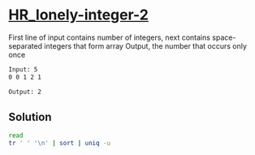 # [HR_lonely-integer-2](https://www.hackerrank.com/challenges/lonely-integer-2)

First line of input contains number of integers, next contains space-separated integers that form array
Output, the number that occurs only once

```txt
Input: 5
0 0 1 2 1

Output: 2
```

## Solution

```sh
read
tr ' ' '\n' | sort | uniq -u
```

